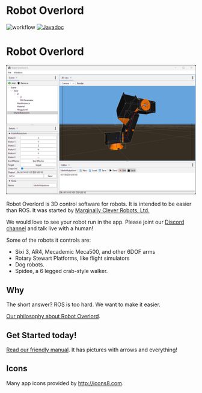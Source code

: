 # Robot Overlord
![workflow](https://github.com/MarginallyClever/Robot-Overlord-App/actions/workflows/main.yml/badge.svg)
[![Javadoc](https://img.shields.io/badge/JavaDoc-Online-green)](https://marginallyclever.github.io/robot-overlord-app/javadoc/)
# Robot Overlord #
![Preview image](Screenshot_2023-12-23_120520.png)


Robot Overlord is 3D control software for robots.  It is intended to be easier than ROS.  It was started by [Marginally Clever Robots, Ltd.](http://www.marginallyclever.com/)

We would love to see your robot run in the app.  Please joint our [Discord channel](https://discord.gg/Q5TZFmB) and talk live with a human!  

Some of the robots it controls are:

- Sixi 3, AR4, Mecademic Meca500, and other 6DOF arms
- Rotary Stewart Platforms, like flight simulators
- Dog robots.
- Spidee, a 6 legged crab-style walker.

## Why

The short answer?  ROS is too hard.  We want to make it easier.

[Our philosophy about Robot Overlord](https://github.com/MarginallyClever/Robot-Overlord-App/wiki/Why-Robot-Overlord%3F).

## Get Started today!

[Read our friendly manual](https://mcr.dozuki.com/c/Robot_Overlord_3).  It has pictures with arrows and everything!

## Icons

Many app icons provided by http://icons8.com.